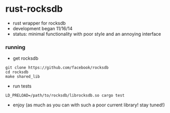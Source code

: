 rust-rocksdb
============

* rust wrapper for rocksdb
* development began 11/16/14
* status: minimal functionality with poor style and an annoying interface

### running
- get rocksdb
```
git clone https://github.com/facebook/rocksdb
cd rocksdb
make shared_lib
```
- run tests
```
LD_PRELOAD=/path/to/rocksdb/librocksdb.so cargo test
```
- enjoy (as much as you can with such a poor current library!  stay tuned!)
